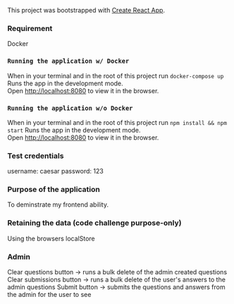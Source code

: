 This project was bootstrapped with [Create React App](https://github.com/facebook/create-react-app).

### Requirement 
Docker

### `Running the application w/ Docker`
When in your terminal and in the root of this project run `docker-compose up`
Runs the app in the development mode.<br>
Open [http://localhost:8080](http://localhost:8080) to view it in the browser.

### `Running the application w/o Docker`
When in your terminal and in the root of this project run `npm install && npm start`
Runs the app in the development mode.<br>
Open [http://localhost:8080](http://localhost:8080) to view it in the browser.

### Test credentials 
username: caesar
password: 123

### Purpose of the application
To deminstrate my frontend ability. 

### Retaining the data (code challenge purpose-only)
Using the browsers localStore

### Admin
Clear questions button -> runs a bulk delete of the admin created questions
Clear submissions button -> runs a bulk delete of the user's answers to the admin questions 
Submit button -> submits the questions and answers from the admin for the user to see 

